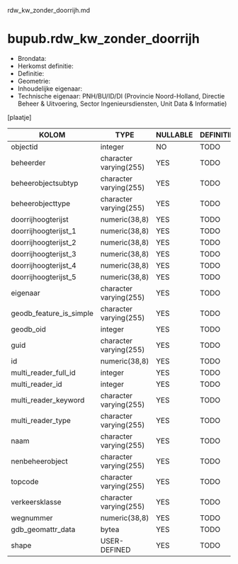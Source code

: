rdw_kw_zonder_doorrijh.md

# bupub.rdw_kw_zonder_doorrijh


* Brondata: 
* Herkomst definitie: 
* Definitie: 
* Geometrie: 
* Inhoudelijke eigenaar: 
* Technische eigenaar: PNH/BU/ID/DI (Provincie Noord-Holland, Directie Beheer & Uitvoering, Sector Ingenieursdiensten, Unit Data & Informatie)

[plaatje]


|KOLOM                            |TYPE                       |NULLABLE|DEFINITIE|
|------                           |----                       |-----   |-----    |
|objectid                         |integer                    |NO      |TODO|
|beheerder                        |character varying(255)     |YES     |TODO|
|beheerobjectsubtyp               |character varying(255)     |YES     |TODO|
|beheerobjecttype                 |character varying(255)     |YES     |TODO|
|doorrijhoogterijst               |numeric(38,8)              |YES     |TODO|
|doorrijhoogterijst_1             |numeric(38,8)              |YES     |TODO|
|doorrijhoogterijst_2             |numeric(38,8)              |YES     |TODO|
|doorrijhoogterijst_3             |numeric(38,8)              |YES     |TODO|
|doorrijhoogterijst_4             |numeric(38,8)              |YES     |TODO|
|doorrijhoogterijst_5             |numeric(38,8)              |YES     |TODO|
|eigenaar                         |character varying(255)     |YES     |TODO|
|geodb_feature_is_simple          |character varying(255)     |YES     |TODO|
|geodb_oid                        |integer                    |YES     |TODO|
|guid                             |character varying(255)     |YES     |TODO|
|id                               |numeric(38,8)              |YES     |TODO|
|multi_reader_full_id             |integer                    |YES     |TODO|
|multi_reader_id                  |integer                    |YES     |TODO|
|multi_reader_keyword             |character varying(255)     |YES     |TODO|
|multi_reader_type                |character varying(255)     |YES     |TODO|
|naam                             |character varying(255)     |YES     |TODO|
|nenbeheerobject                  |character varying(255)     |YES     |TODO|
|topcode                          |character varying(255)     |YES     |TODO|
|verkeersklasse                   |character varying(255)     |YES     |TODO|
|wegnummer                        |numeric(38,8)              |YES     |TODO|
|gdb_geomattr_data                |bytea                      |YES     |TODO|
|shape                            |USER-DEFINED               |YES     |TODO|
